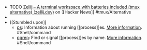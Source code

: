 - TODO [Zellij – A terminal workspace with batteries included (tmux alternative) (zellij.dev)](https://news.ycombinator.com/item?id=39258823) on [[Hacker News]] #tmux/Alternative
-
- [[Stumbled upon]]
	- [ps](https://command-not-found.com/ps): Information about running [[process]]es. [More information](https://manned.org/ps). #Shell/command
	- [pgrep](https://command-not-found.com/pgrep): Find or signal [[process]]es by name. [More information](https://www.man7.org/linux/man-pages/man1/pkill.1.html). #Shell/command
